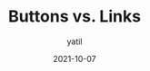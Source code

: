 ---
author: yatil
date: 2021-10-07
tags:
  - html
  - semantics
  - comparisons
target_url: https://yatil.net/blog/buttons-vs-links
title: Buttons vs. Links
---
